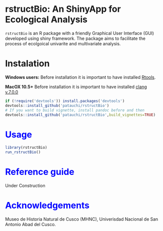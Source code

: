 # rstructBio: An ShinyApp for Ecological Analysis

`rstructBio` is an R package with a friendly Graphical User Interface (GUI) developed using shiny framework. The package aims to facilitate the process of ecolgoical univarite and multivariate analysis.

# Instalation

**Windows users:** Before installation it is important to have installed [Rtools](https://cran.r-project.org/bin/windows/Rtools/).


**MacOX 10.5+** Before installation it is important to have installed
[clang v.7.0.0](https://cran.r-project.org/bin/macosx/tools/clang-7.0.0.pkg)

```r
if (!require('devtools')) install.packages('devtools')
devtools::install_github('patauchi/rstructBio')
# If you want to build vignette, install pandoc before and then
devtools::install_github('patauchi/rstructBio',build_vignettes=TRUE)
```

# <span style="color:blue">Usage</span>

```r
library(rstructBio)
run_rstructBio()

```

# <span style="color:blue">Reference guide</span>

Under Construction


# <span style="color:blue">Acknowledgements</span>

Museo de Historia Natural de Cusco (MHNC), Univerisdad Nacional de San Antonio Abad del Cusco.
